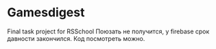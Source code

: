 # Gamesdigest
Final task project for RSSchool
Поюзать не получится, у firebase срок давности закончился. Код посмотреть можно.
